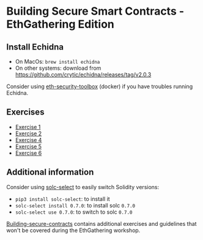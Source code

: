# Building Secure Smart Contracts - EthGathering Edition

## Install Echidna
- On MacOs: `brew install echidna`
- On other systems: download from https://github.com/crytic/echidna/releases/tag/v2.0.3

Consider using [eth-security-toolbox](https://github.com/trailofbits/eth-security-toolbox/) (docker) if you have troubles running Echidna.

## Exercises
- [Exercise 1](program-analysis/echidna/Exercise-1.md)
- [Exercise 2](program-analysis/echidna/Exercise-2.md)
- [Exercise 4](program-analysis/echidna/Exercise-4.md)
- [Exercise 5](program-analysis/echidna/Exercise-5.md)
- [Exercise 6](program-analysis/echidna/Exercise-6.md)

## Additional information
Consider using [solc-select](https://github.com/crytic/solc-select) to easily switch Solidity versions:
- `pip3 install solc-select`: to install it
- `solc-select install 0.7.0`: to install solc `0.7.0`
- `solc-select use 0.7.0`: to switch to solc `0.7.0`

[Building-secure-contracts](https://github.com/crytic/building-secure-contracts) contains additional exercises and guidelines that won't be covered during the EthGathering workshop.


